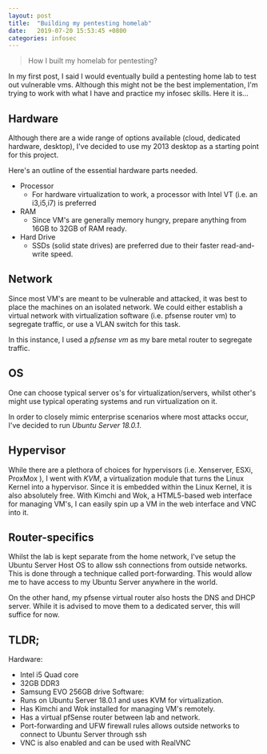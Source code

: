 ```yaml
---
layout: post
title:  "Building my pentesting homelab"
date:   2019-07-20 15:53:45 +0800
categories: infosec
---
```

> How I built my homelab for pentesting?

In my first post, I said I would eventually build a pentesting home lab to test out vulnerable vms. Although this might not be the best implementation, I'm trying to work with what I have and practice my infosec skills. Here it is...

## Hardware
Although there are a wide range of options available (cloud, dedicated hardware, desktop), I've decided to use my 2013 desktop as a starting point for this project.

Here's an outline of the essential hardware parts needed.
- Processor
  - For hardware virtualization to work, a processor with Intel VT (i.e. an i3,i5,i7) is preferred
- RAM
  - Since VM's are generally memory hungry, prepare anything from 16GB to 32GB of RAM ready.
- Hard Drive
  - SSDs (solid state drives) are preferred due to their faster read-and-write speed.

## Network
Since most VM's are meant to be vulnerable and attacked, it was best to place the machines on an isolated network.
We could either establish a virtual network with virtualization software (i.e. pfsense router vm) to segregate traffic, or use a VLAN switch for this task.

In this instance, I used a *pfsense vm* as my bare metal router to segregate traffic.

## OS
One can choose typical server os's for virtualization/servers, whilst other's might use typical operating systems and run virtualization on it.

In order to closely mimic enterprise scenarios where most attacks occur, I've decided to run *Ubuntu Server 18.0.1*.

## Hypervisor

While there are a plethora of choices for hypervisors (i.e. Xenserver, ESXi, ProxMox ), I went with *KVM*, a virtualization module that turns the Linux Kernel into a hypervisor. Since it is embedded within the Linux Kernel, it is also absolutely free. With Kimchi and Wok, a HTML5-based web interface for managing VM's, I can easily spin up a VM in the web interface and VNC into it.

## Router-specifics

Whilst the lab is kept separate from the home network, I've setup the Ubuntu Server Host OS to allow ssh connections from outside networks. This is done through a technique called port-forwarding. This would allow me to have access to my Ubuntu Server anywhere in the world.

On the other hand, my pfsense virtual router also hosts the DNS and DHCP server. While it is advised to move them to a dedicated server, this will suffice for now.

## TLDR;
Hardware:
  - Intel i5 Quad core
  - 32GB DDR3
  - Samsung EVO 256GB drive
Software:
  - Runs on Ubuntu Server 18.0.1 and uses KVM for virtualization.
  - Has Kimchi and Wok installed for managing VM's remotely.
  - Has a virtual pfSense router between lab and network.
  - Port-forwarding and UFW firewall rules allows outside networks to connect to Ubuntu Server through ssh
  - VNC is also enabled and can be used with RealVNC